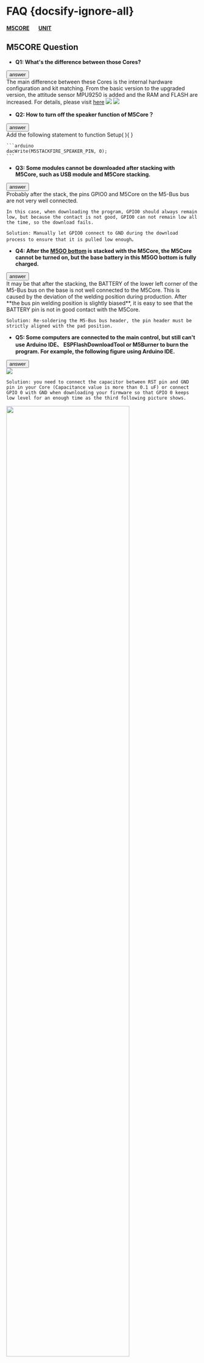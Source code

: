 # FAQ {docsify-ignore-all}

**[M5CORE](#M5CORE-Question)**&nbsp;&nbsp;&nbsp;&nbsp;&nbsp;&nbsp;**[UNIT](#UNIT-Question)**


## M5CORE Question

- **Q1: What's the difference between those Cores?**

<div class="container">
  <button type="button" class="btn btn-primary" data-toggle="collapse" data-target="#Q1">answer</button>
  <div id="Q1" class="collapse">
    The main difference between these Cores is the internal hardware configuration and kit matching. From the basic version to the upgraded version, the attitude sensor MPU9250 is added and the RAM and FLASH are increased. For details, please visit <a href="https://github.com/m5stack/M5-Schematic/blob/master/Core/hardware_difference_between_cores_en.md">here</a>

<img src="https://m5stack.oss-cn-shenzhen.aliyuncs.com/image/m5-docs_table/core_comparison/core_main_comparison_04_en.png">

<img src="https://m5stack.oss-cn-shenzhen.aliyuncs.com/image/m5-docs_table/core_comparison/core_main_comparison_05_en.png">
  </div>
</div>


- **Q2: How to turn off the speaker function of M5Core？**

<div class="container">
  <button type="button" class="btn btn-primary" data-toggle="collapse" data-target="#Q2">answer</button>
  <div id="Q2" class="collapse">
    Add the following statement to function Setup( ){ }

    ```arduino
    dacWrite(M5STACKFIRE_SPEAKER_PIN, 0);
    ```
  </div>
</div>


- **Q3: Some modules cannot be downloaded after stacking with M5Core, such as USB module and M5Core stacking.**

<div class="container">
  <button type="button" class="btn btn-primary" data-toggle="collapse" data-target="#Q3">answer</button>
  <div id="Q3" class="collapse">
    Probably after the stack, the pins GPIO0 and M5Core on the M5-Bus bus are not very well connected.

    In this case, when downloading the program, GPIO0 should always remain low, but because the contact is not good, GPIO0 can not remain low all the time, so the download fails.

    Solution: Manually let GPIO0 connect to GND during the download process to ensure that it is pulled low enough。
  </div>
</div>


- **Q4: After the [M5GO bottom](en/base/m5go_bottom) is stacked with the M5Core, the M5Core cannot be turned on, but the base battery in this M5GO bottom is fully charged.**

<div class="container">
  <button type="button" class="btn btn-primary" data-toggle="collapse" data-target="#Q4">answer</button>
  <div id="Q4" class="collapse">
    It may be that after the stacking, the BATTERY of the lower left corner of the M5-Bus bus on the base is not well connected to the M5Core. This is
     caused by the deviation of the welding position during production. After **the bus pin welding position is slightly biased**, it is easy to see that the BATTERY pin is not in good contact with the M5Core.

    Solution: Re-soldering the M5-Bus bus header, the pin header must be strictly aligned with the pad position.
  </div>
</div>


- **Q5: Some computers are connected to the main control, but still can't use Arduino IDE、 ESPFlashDownloadTool or M5Burner to burn the program. For example, the following figure using Arduino IDE.**

<div class="container">
  <button type="button" class="btn btn-primary" data-toggle="collapse" data-target="#Q5">answer</button>
  <div id="Q5" class="collapse">
    <img src="assets/img/faq/faq_03.png">


    Solution: you need to connect the capacitor between RST pin and GND pin in your Core (Capacitance value is more than 0.1 uF) or connect GPIO 0 with GND when downloading your firmware so that GPIO 0 keeps low level for an enough time as the third following picture shows.

<img src="assets/img/faq/faq_05.png" width="80%" height="80%">

<img src="assets/img/faq/faq_06.png" width="80%" height="80%">

<img src="assets/img/faq/faq_07.png" width="100%" height="100%">
  </div>
</div>


- **Q6: What special GPIO pins do you need to pay attention to in ESP32?**

<div class="container">
  <button type="button" class="btn btn-primary" data-toggle="collapse" data-target="#Q6">answer</button>
  <div id="Q6" class="collapse">
    The ESP32 has 34 GPIO pins, of which GPIO 34-39 is only used as an input and cannot be used as an output. Others can be used as both an input and an output pin.
  </div>
</div>


- **Q7: Why does the Stick with MPU9250 burn the factory firmware and press button A, the result shows "No", which means "No 9250"?**

<div class="container">
  <button type="button" class="btn btn-primary" data-toggle="collapse" data-target="#Q7">answer</button>
  <div id="Q7" class="collapse">
    Restart this Stick and then it can display correctly. Because the code to read the MPU9250 is placed in the setup() function which only was executed once when booting. So reboot and let the Stick detect MPU9250 again.
  </div>
</div>


- **Q8: After getting the FACES Kit or downloading the factory program of the FACES Kit, the following error is displayed on the screen. What happened?**

<div class="container">
  <button type="button" class="btn btn-primary" data-toggle="collapse" data-target="#Q8">answer</button>
  <div id="Q8" class="collapse">
    <img src="assets/img/faq/faq_08_01.png" width="100%" height="100%">
    This is normal, because there is no main.py file in the program, so this warning is available.
    
  </div>
</div>

- **Q9: I can't power on my M5stickC**

<div class="container">
  <button type="button" class="btn btn-primary" data-toggle="collapse" data-target="#Q9">answer</button>
  <div id="Q9" class="collapse">
    <img src="assets/img/faq/m5stickc_05.jpg" width="50%" height="50%">


  One issue commonly exists on M5Stick-C, which happens when the battery is at a low level. In this case, some of the devices will have problem powering on, this is probably caused by a chaos timing sequence of power-on of ESP32, some component is involved, such as AXP192, 552, ESP32

  There is one way to bring the device back to live: 1, Connect G0 to 3V3.  2. Plug in the USB cable. 3, The screen will light up and leave the USB to charge the device.  

  </div>
</div>


- **Q10: M5stickC does not recognize the port (COM)**

<div class="container">
  <button type="button" class="btn btn-primary" data-toggle="collapse" data-target="#Q10">answer</button>
  <div id="Q10" class="collapse">
  M5StickC only supports WIN10 & Linux & MAC free drive, the rest of the operating system requires users to install the driver.

  Installation steps: 1. Click the link below to download the driver installation package. 2. Connect the device and open the Computer Device Manager port option. 3. Right click on the unrecognized device and perform a manual update.

  <a href="https://www.ftdichip.com/Drivers/VCP.htm">Driver download Link</a>
  </div>
</div>


## UNIT Question

- **Q1: What is the difference between the various cameras of M5Stack?**

<div class="container">
  <button type="button" class="btn btn-primary" data-toggle="collapse" data-target="#U-Q1">answer</button>
  <div id="U-Q1" class="collapse">
    The main difference between these cameras is that some pins (OV2640-SIOD, OV2640-VSYNC, GROVE interface), lens type, and whether or not there is PSRAM. For specific differences, please visit<a href="https://shimo.im/sheets/gP96C8YTdyjGgKQC/e2041">here</a>

<img src="https://m5stack.oss-cn-shenzhen.aliyuncs.com/image/m5-docs_table/camera_comparison/camera_comparison_zh_CN.png">
  </div>
</div>


- **Q2: The camera transmits images to the mobile phone via WIFI, how far can it be transmitted?**

<div class="container">
  <button type="button" class="btn btn-primary" data-toggle="collapse" data-target="#U-Q2">answer</button>
  <div id="U-Q2" class="collapse">
    After testing, using M5Camera indoors can transmit about 20 meters.
  </div>
</div>